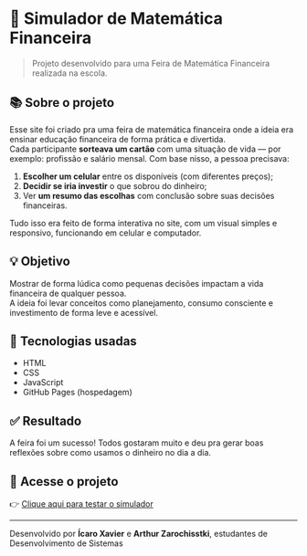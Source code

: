 # 💸 Simulador de Matemática Financeira

> Projeto desenvolvido para uma Feira de Matemática Financeira realizada na escola.

## 📚 Sobre o projeto

Esse site foi criado pra uma feira de matemática financeira onde a ideia era ensinar educação financeira de forma prática e divertida.  
Cada participante **sorteava um cartão** com uma situação de vida — por exemplo: profissão e salário mensal. Com base nisso, a pessoa precisava:

1. **Escolher um celular** entre os disponíveis (com diferentes preços);
2. **Decidir se iria investir** o que sobrou do dinheiro;
3. Ver **um resumo das escolhas** com conclusão sobre suas decisões financeiras.

Tudo isso era feito de forma interativa no site, com um visual simples e responsivo, funcionando em celular e computador.

## 💡 Objetivo

Mostrar de forma lúdica como pequenas decisões impactam a vida financeira de qualquer pessoa.  
A ideia foi levar conceitos como planejamento, consumo consciente e investimento de forma leve e acessível.

## 🔧 Tecnologias usadas

- HTML
- CSS
- JavaScript
- GitHub Pages (hospedagem)

## ✅ Resultado

A feira foi um sucesso! Todos gostaram muito e deu pra gerar boas reflexões sobre como usamos o dinheiro no dia a dia.

## 🔗 Acesse o projeto

👉 [Clique aqui para testar o simulador](https://xaviericaro.github.io/trabalho_matematica/)

---

Desenvolvido por **Ícaro Xavier** e **Arthur Zarochisstki**, estudantes de Desenvolvimento de Sistemas
